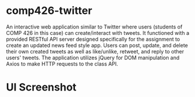 # comp426-twitter
An interactive web application similar to Twitter where users (students of COMP 426 in this case) can create/interact with tweets.
It functioned with a provided RESTful API server designed specifically for the assignment to create an updated news feed style app.
Users can post, update, and delete their own created tweets as well as like/unlike, retweet, and reply to other users' tweets.
The application utilizes jQuery for DOM manipulation and Axios to make HTTP requests to the class API.
# UI Screenshot
